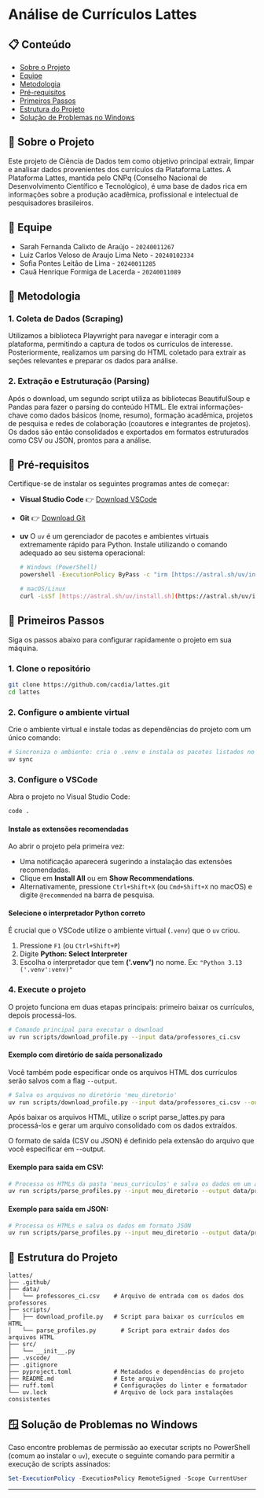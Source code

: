 # Análise de Currículos Lattes

## 📋 Conteúdo

- [Sobre o Projeto](#-sobre-o-projeto)
- [Equipe](#-equipe)
- [Metodologia](#-metodologia)
- [Pré-requisitos](#-pré-requisitos)
- [Primeiros Passos](#-primeiros-passos)
- [Estrutura do Projeto](#-estrutura-do-projeto)
- [Solução de Problemas no Windows](#-solução-de-problemas-no-windows)


## 📖 Sobre o Projeto
Este projeto de Ciência de Dados tem como objetivo principal extrair, limpar e analisar dados provenientes dos currículos da Plataforma Lattes. A Plataforma Lattes, mantida pelo CNPq (Conselho Nacional de Desenvolvimento Científico e Tecnológico), é uma base de dados rica em informações sobre a produção acadêmica, profissional e intelectual de pesquisadores brasileiros.

## 👥 Equipe

  - Sarah Fernanda Calixto de Araújo - `20240011267`
  - Luiz Carlos Veloso de Araujo Lima Neto - `20240102334`
  - Sofia Pontes Leitão de Lima - `20240011285`
  - Cauã Henrique Formiga de Lacerda - `20240011089`

## 🔬 Metodologia

### 1\. Coleta de Dados (Scraping)
Utilizamos a biblioteca Playwright para navegar e interagir com a plataforma, permitindo a captura de todos os currículos de interesse. Posteriormente, realizamos um parsing do HTML coletado para extrair as seções relevantes e preparar os dados para análise.

### 2\. Extração e Estruturação (Parsing)
Após o download, um segundo script utiliza as bibliotecas BeautifulSoup e Pandas para fazer o parsing do conteúdo HTML. Ele extrai informações-chave como dados básicos (nome, resumo), formação acadêmica, projetos de pesquisa e redes de colaboração (coautores e integrantes de projetos). Os dados são então consolidados e exportados em formatos estruturados como CSV ou JSON, prontos para a análise.

## 🔧 Pré-requisitos

Certifique-se de instalar os seguintes programas antes de começar:

- **Visual Studio Code** 👉 [Download VSCode](https://code.visualstudio.com/)

- **Git** 👉 [Download Git](https://git-scm.com/downloads)

- **uv** O `uv` é um gerenciador de pacotes e ambientes virtuais extremamente rápido para Python. Instale utilizando o comando adequado ao seu sistema operacional:

  ```bash
  # Windows (PowerShell)
  powershell -ExecutionPolicy ByPass -c "irm [https://astral.sh/uv/install.ps1](https://astral.sh/uv/install.ps1) | iex"

  # macOS/Linux
  curl -LsSf [https://astral.sh/uv/install.sh](https://astral.sh/uv/install.sh) | sh


## 🚀 Primeiros Passos

Siga os passos abaixo para configurar rapidamente o projeto em sua máquina.

### 1\. Clone o repositório

```bash
git clone https://github.com/cacdia/lattes.git
cd lattes
```

### 2\. Configure o ambiente virtual

Crie o ambiente virtual e instale todas as dependências do projeto com um único comando:

```bash
# Sincroniza o ambiente: cria o .venv e instala os pacotes listados no pyproject.toml
uv sync
```

### 3\. Configure o VSCode

Abra o projeto no Visual Studio Code:

```bash
code .
```

#### Instale as extensões recomendadas

Ao abrir o projeto pela primeira vez:

- Uma notificação aparecerá sugerindo a instalação das extensões recomendadas.
- Clique em **Install All** ou em **Show Recommendations**.
- Alternativamente, pressione `Ctrl+Shift+X` (ou `Cmd+Shift+X` no macOS) e digite `@recommended` na barra de pesquisa.

#### Selecione o interpretador Python correto

É crucial que o VSCode utilize o ambiente virtual (`.venv`) que o `uv` criou.

1.  Pressione `F1` (ou `Ctrl+Shift+P`)
2.  Digite **Python: Select Interpreter**
3.  Escolha o interpretador que tem **('.venv')** no nome. Ex: `"Python 3.13 ('.venv':venv)"`

### 4\. Execute o projeto

O projeto funciona em duas etapas principais: primeiro baixar os currículos, depois processá-los.

```bash
# Comando principal para executar o download
uv run scripts/download_profile.py --input data/professores_ci.csv
```

#### Exemplo com diretório de saída personalizado

Você também pode especificar onde os arquivos HTML dos currículos serão salvos com a flag `--output`.

```bash
# Salva os arquivos no diretório 'meu_diretorio'
uv run scripts/download_profile.py --input data/professores_ci.csv --output meu_diretorio
```

Após baixar os arquivos HTML, utilize o script parse_lattes.py para processá-los e gerar um arquivo consolidado com os dados extraídos.

O formato de saída (CSV ou JSON) é definido pela extensão do arquivo que você especificar em --output.

#### Exemplo para saída em CSV:

```bash
# Processa os HTMLs da pasta 'meus_curriculos' e salva os dados em um arquivo CSV
uv run scripts/parse_profiles.py --input meu_diretorio --output data/professores.csv
```

#### Exemplo para saída em JSON:

```bash
# Processa os HTMLs e salva os dados em formato JSON
uv run scripts/parse_profiles.py --input meu_diretorio --output data/professores.json
```

## 📁 Estrutura do Projeto

```
lattes/
├── .github/
├── data/
│   └── professores_ci.csv    # Arquivo de entrada com os dados dos professores
├── scripts/
│   ├── download_profile.py   # Script para baixar os currículos em HTML
│   └── parse_profiles.py       # Script para extrair dados dos arquivos HTML
├── src/
│   └── __init__.py
├── .vscode/
├── .gitignore
├── pyproject.toml            # Metadados e dependências do projeto
├── README.md                 # Este arquivo
├── ruff.toml                 # Configurações do linter e formatador
└── uv.lock                   # Arquivo de lock para instalações consistentes
```


## 🪟 Solução de Problemas no Windows

Caso encontre problemas de permissão ao executar scripts no PowerShell (comum ao instalar o `uv`), execute o seguinte comando para permitir a execução de scripts assinados:

```powershell
Set-ExecutionPolicy -ExecutionPolicy RemoteSigned -Scope CurrentUser
```

-----
